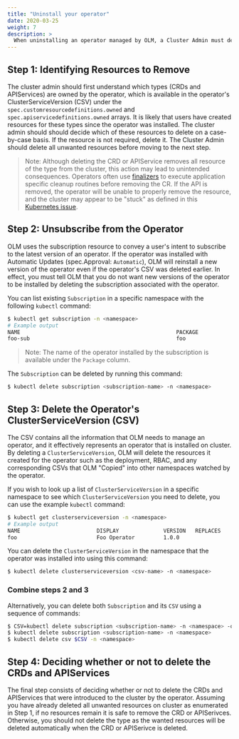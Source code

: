 ```yaml
---
title: "Uninstall your operator"
date: 2020-03-25
weight: 7
description: >
  When uninstalling an operator managed by OLM, a Cluster Admin must decide whether or not to remove the CustomResourceDefinitions (CRD), APIServices, and resources related to these types owned by the operator. By design, when OLM uninstalls an operator it does not remove any of the operator's owned CRDs, APIServices, or CRs in order to prevent data loss. Instead, it is left to the Cluster Admin to remove any unwanted types and resources from the cluster. This document will discuss the steps a Cluster Admin should take when uninstalling an operator.
---
```


## Step 1: Identifying Resources to Remove

The cluster admin should first understand which types (CRDs and APIServices) are owned by the operator, which is available in the operator's ClusterServiceVersion (CSV) under the `spec.customresourcedefinitions.owned` and `spec.apiservicedefinitions.owned` arrays. It is likely that users have created resources for these types since the operator was installed. The cluster admin should should decide which of these resources to delete on a case-by-case basis. If the resource is not required, delete it. The Cluster Admin should delete all unwanted resources before moving to the next step.

> Note: Although deleting the CRD or APIService removes all resource of the type from the cluster, this action may lead to unintended consequences. Operators often use [finalizers](https://book.kubebuilder.io/reference/using-finalizers.html) to execute application specific cleanup routines before removing the CR. If the API is removed, the operator will be unable to properly remove the resource, and the cluster may appear to be "stuck" as defined in this [Kubernetes issue](https://github.com/kubernetes/kubernetes/issues/60807).

## Step 2: Unsubscribe from the Operator

OLM uses the subscription resource to convey a user's intent to subscribe to the latest version of an operator. If the operator was installed with Automatic Updates (spec.Approval: `Automatic`), OLM will reinstall a new version of the operator even if the operator's CSV was deleted earlier. In effect, you must tell OLM that you do not want new versions of the operator to be installed by deleting the subscription associated with the operator.

You can list existing `Subscription` in a specific namespace with the following `kubectl` command:
```bash
$ kubectl get subscription -n <namespace>
# Example output
NAME                                                 PACKAGE              SOURCE            CHANNEL
foo-sub                                              foo                  foo-catalog       alpha
```

> Note: The name of the operator installed by the subscription is available under the `Package` column.

The `Subscription` can be deleted by running this command:
```bash
$ kubectl delete subscription <subscription-name> -n <namespace>
```

## Step 3: Delete the Operator's ClusterServiceVersion (CSV)

The CSV contains all the information that OLM needs to manage an operator, and it effectively represents an operator that is installed on cluster. By deleting a `ClusterServiceVersion`, OLM will delete the resources it created for the operator such as the deployment, RBAC, and any corresponding CSVs that OLM "Copied" into other namespaces watched by the operator.

If you wish to look up a list of `ClusterServiceVersion` in a specific namespace to see which `ClusterServiceVersion` you need to delete, you can use the example `kubectl` command:

```bash
$ kubectl get clusterserviceversion -n <namespace>
# Example output
NAME                        DISPLAY              VERSION   REPLACES                    PHASE
foo                         Foo Operator         1.0.0                                 Succeeded
```

You can delete the `ClusterServiceVersion` in the namespace that the operator was installed into using this command:

```bash
$ kubectl delete clusterserviceversion <csv-name> -n <namespace>
```

### Combine steps 2 and 3

Alternatively, you can delete both `Subscription` and its `CSV` using a sequence of commands:
```bash
$ CSV=kubectl delete subscription <subscription-name> -n <namespace> -o json | jq '.status.installedCSV'
$ kubectl delete subscription <subscription-name> -n <namespace>
$ kubectl delete csv $CSV -n <namespace>
```

## Step 4: Deciding whether or not to delete the CRDs and APIServices

The final step consists of deciding whether or not to delete the CRDs and APIServices that were introduced to the cluster by the operator. Assuming you have already deleted all unwanted resources on cluster as enumerated in Step 1, if no resources remain it is safe to remove the CRD or APISerivces. Otherwise, you should not delete the type as the wanted resources will be deleted automatically when the CRD or APISerivce is deleted.
